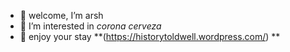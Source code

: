 - 👋 welcome, I’m arsh
- 👀 I’m interested in _corona cerveza_
- 💞️ enjoy your stay 
**(https://historytoldwell.wordpress.com/)
**
<!---
arshv06/arshv06 is a ✨ special ✨ repository because its `README.md` (this file) appears on your GitHub profile.
You can click the Preview link to take a look at your changes.
--->
